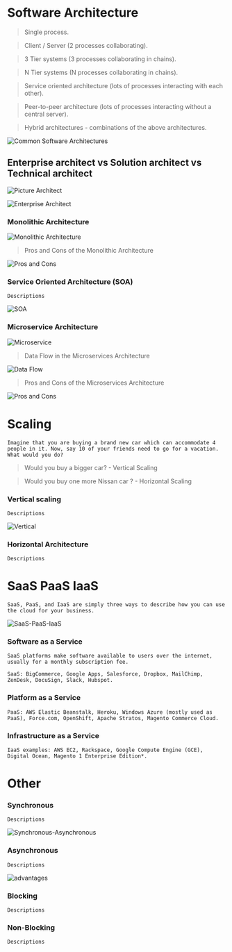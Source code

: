# Software Architecture #

> Single process. 

> Client / Server (2 processes collaborating). 

> 3 Tier systems (3 processes collaborating in chains).

> N Tier systems (N processes collaborating in chains).

> Service oriented architecture (lots of processes interacting with each other).

> Peer-to-peer architecture (lots of processes interacting without a central server).

> Hybrid architectures - combinations of the above architectures.


![Common Software Architectures](http://tutorials.jenkov.com/images/software-architecture/software-architecture-introduction-2.png)

## Enterprise architect vs Solution architect vs Technical architect #

![Picture Architect](https://i.stack.imgur.com/ALg2V.jpg)

![Enterprise Architect](https://image.slidesharecdn.com/benorstella2007soapresentation-140307044612-phpapp01/95/enterprise-architecture-og-soa-trender-13-638.jpg?cb=1394167659)

### Monolithic Architecture ###

![Monolithic Architecture](https://i.pinimg.com/originals/90/65/aa/9065aa51ee351656f71ede4dce1887de.png)


> Pros and Cons of the Monolithic Architecture

![Pros and Cons](https://d32myzxfxyl12w.cloudfront.net/assets/images/article_images/4e1889d1e9ac4ae36f1ce491b225575656f177d7.png?1495613101)

### Service Oriented Architecture (SOA) ###
``
	Descriptions
``

![SOA](https://qph.fs.quoracdn.net/main-qimg-b9c03799cb16addaab9ca1eb88d8dbcc)

### Microservice Architecture ###

![Microservice](https://www.seekpng.com/png/full/380-3804084_microservice-architecture-of-uber-microservices-architecture-diagram.png)

> Data Flow in the Microservices Architecture

![Data Flow](https://d32myzxfxyl12w.cloudfront.net/assets/images/article_images/c1de72bfea7d3fbb91a5d077973e8064639e36e3.gif)

> Pros and Cons of the Microservices Architecture

![Pros and Cons](https://d32myzxfxyl12w.cloudfront.net/assets/images/article_images/4e27f6ecd221c17a466257cbf5a9a71836946fff.png)

# Scaling #
``
	Imagine that you are buying a brand new car which can accommodate 4 people in it. Now, say 10 of your friends need to go for a vacation. What would you do?
``

> Would you buy a bigger car? - Vertical Scaling

> Would you buy one more Nissan car ? - Horizontal Scaling


### Vertical scaling ###
``
	Descriptions
``

![Vertical](https://docs.bmc.com/docs/TSLogAnalytics/110/files/721194061/794585309/1/1491485444762/Horizontal+versus+vertical+scaling.png)


### Horizontal Architecture ###

``
	Descriptions
``
# SaaS PaaS IaaS #

``
	SaaS, PaaS, and IaaS are simply three ways to describe how you can use the cloud for your business.
``

![SaaS-PaaS-IaaS](https://www.bigcommerce.com/blog/wp-content/uploads/2018/10/saas-vs-paas-vs-iaas-breakdown.jpg)

### Software as a Service ###
``
	SaaS platforms make software available to users over the internet, usually for a monthly subscription fee.
``

``
	SaaS: BigCommerce, Google Apps, Salesforce, Dropbox, MailChimp, ZenDesk, DocuSign, Slack, Hubspot.
``
### Platform as a Service ###
``
	PaaS: AWS Elastic Beanstalk, Heroku, Windows Azure (mostly used as PaaS), Force.com, OpenShift, Apache Stratos, Magento Commerce Cloud.
``
### Infrastructure as a Service ###
``
	IaaS examples: AWS EC2, Rackspace, Google Compute Engine (GCE), Digital Ocean, Magento 1 Enterprise Edition*.
``
# Other #
### Synchronous ###
``
	Descriptions
``

![Synchronous-Asynchronous](http://tutorials.jenkov.com/images/software-architecture/software-architecture-introduction-3.png)

### Asynchronous ###
``
	Descriptions
``

![advantages](https://2.bp.blogspot.com/-hso1gQedFFI/WB9MW4o7X3I/AAAAAAAAPq8/TbpnJuAwBGs6cT6VI4FtFC9CR8UQstqoACLcB/s400/difference-between-synchronous-and-asynchronous-messages.gif)

### Blocking ###
``
	Descriptions
``
### Non-Blocking ###
``
	Descriptions
``